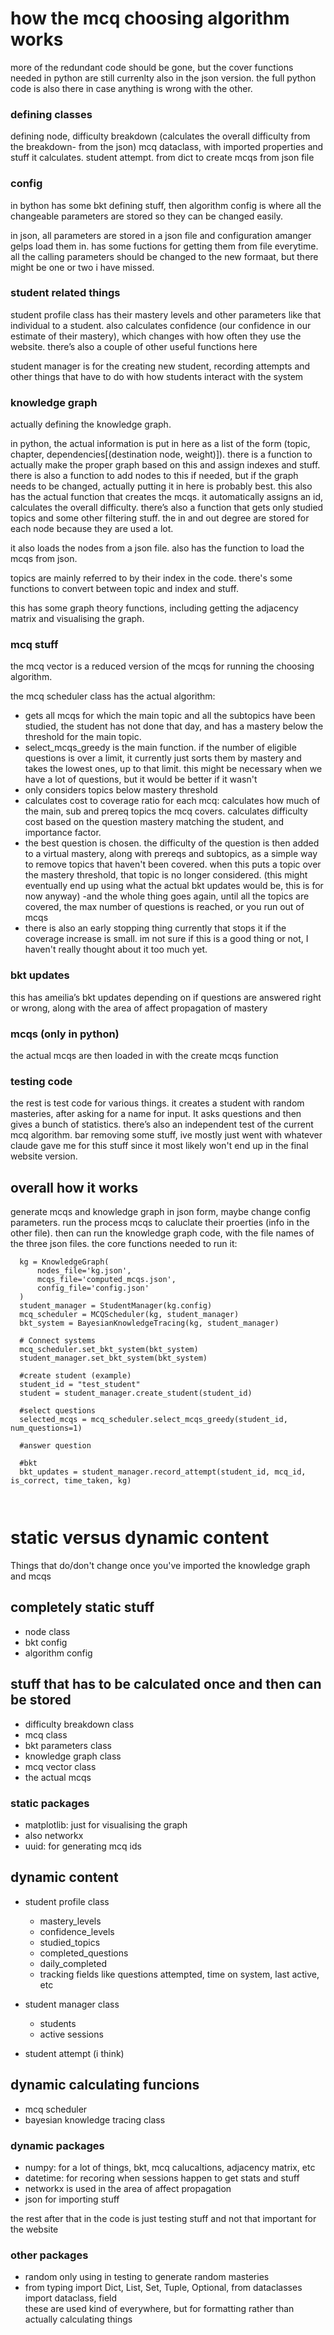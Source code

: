 # how the mcq choosing algorithm works
more of the redundant code should be gone, but the cover functions needed in python are still currenlty also in the json version. the full python code is also there in case anything is wrong with the other. 
### defining classes
defining node, difficulty breakdown (calculates the overall difficulty from the breakdown- from the json)
mcq dataclass, with imported properties and stuff it calculates.
student attempt. from dict to create mcqs from json file
### config
in bython has some bkt defining stuff, then algorithm config is where all the changeable parameters are stored so they can be changed easily. 

in json, all parameters are stored in a json file and configuration amanger gelps load them in. has some fuctions for getting them from file everytime. 
all the calling parameters should be changed to the new formaat, but there might be one or two i have missed. 
### student related things
student profile class has their mastery levels and other parameters like that individual to a student. also calculates confidence (our confidence in our estimate of their mastery), which changes with how often they use the website. there’s also a couple of other useful functions here  

student manager is for the creating new student, recording attempts and other things that have to do with how students interact with the system

### knowledge graph
actually defining the knowledge graph. 

in python, the actual information is put in here as a list of the form (topic, chapter, dependencies[(destination node, weight)]). there is a function to actually make the proper graph based on this and assign indexes and stuff. there is also a function to add nodes to this if needed, but if the graph needs to be changed, actually putting it in here is probably best. this also has the actual function that creates the mcqs. it automatically assigns an id, calculates the overall difficulty. there’s also a function that gets only studied topics and some other filtering stuff. the in and out degree are stored for each node because they are used a lot.

it also loads the nodes from a json file. also has the function to load the mcqs from json. 

topics are mainly referred to by their index in the code. there's some functions to convert between topic and index and stuff. 

 this has some graph theory functions, including getting the adjacency matrix and visualising the graph. 

### mcq stuff
the mcq vector is a reduced version of the mcqs for running the choosing algorithm. 

the mcq scheduler class has the actual algorithm: 
- gets all mcqs for which the main topic and all the subtopics have been studied, the student has not done that day, and has a mastery below the threshold for the main topic. 
- select_mcqs_greedy is the main function. if the number of eligible questions is over a limit, it currently just sorts them by mastery and takes the lowest ones, up to that limit. this might be necessary when we have a lot of questions, but it would be better if it wasn't
- only considers topics below mastery threshold
- calculates cost to coverage ratio for each mcq: calculates how much of the main, sub and prereq topics the mcq covers. calculates difficulty cost based on the question mastery matching the student, and importance factor. 
- the best question is chosen. the difficulty of the question is then added to a virtual mastery, along with prereqs and subtopics, as a simple way to remove topics that haven't been covered. when this puts a topic over the mastery threshold, that topic is no longer considered. 
  (this might eventually end up using what the actual bkt updates would be, this is for now anyway)
-and the whole thing goes again, until all the topics are covered, the max number of questions is reached, or you run out of mcqs
- there is also an early stopping thing currently that stops it if the coverage increase is small. im not sure if this is a good thing or not, I haven't really thought about it too much yet. 


### bkt updates
this has ameilia’s bkt updates depending on if questions are answered right or wrong, along with the area of affect propagation of mastery

### mcqs (only in python)
the actual mcqs are then loaded in with the create mcqs function

### testing code
the rest is test code for various things. it creates a student with random masteries, after asking for a name for input. It asks questions and then gives a bunch of statistics. there’s also an independent test of the current mcq algorithm. bar removing some stuff, ive mostly just went with whatever claude gave me for this stuff since it most likely won't end up in the final website version. 
## overall how it works
generate mcqs and knowledge graph in json form, maybe change config parameters. run the process mcqs to caluclate their proerties (info in the other file). then can run the knowledge graph code, with the file names of the three json files. the core functions needed to run it:
```
  kg = KnowledgeGraph(
      nodes_file='kg.json',
      mcqs_file='computed_mcqs.json', 
      config_file='config.json'
  )
  student_manager = StudentManager(kg.config)
  mcq_scheduler = MCQScheduler(kg, student_manager)
  bkt_system = BayesianKnowledgeTracing(kg, student_manager)

  # Connect systems
  mcq_scheduler.set_bkt_system(bkt_system)
  student_manager.set_bkt_system(bkt_system)

  #create student (example)
  student_id = "test_student"
  student = student_manager.create_student(student_id)

  #select questions
  selected_mcqs = mcq_scheduler.select_mcqs_greedy(student_id, num_questions=1)

  #answer question

  #bkt
  bkt_updates = student_manager.record_attempt(student_id, mcq_id, is_correct, time_taken, kg)



```

# static versus dynamic content
Things that do/don't change once you've imported the knowledge graph and mcqs

## completely static stuff
- node class
- bkt config
- algorithm config

## stuff that has to be calculated once and then can be stored
- difficulty breakdown class
- mcq class
- bkt parameters class
- knowledge graph class 
- mcq vector class
- the actual mcqs 
### static packages
- matplotlib: just for visualising the graph
- also networkx 
- uuid: for generating mcq ids


## dynamic content
- student profile class
    - mastery_levels
    - confidence_levels
    - studied_topics
    - completed_questions
    - daily_completed
    - tracking fields like questions attempted, time on system, last active, etc
- student manager class
    - students
    - active sessions

- student attempt (i think)

## dynamic calculating funcions
- mcq scheduler
- bayesian knowledge tracing class
### dynamic packages
- numpy: for a lot of things, bkt, mcq calucaltions, adjacency matrix, etc
- datetime: for recoring when sessions happen to get stats and stuff
- networkx is used in the area of affect propagation
- json for importing stuff


the rest after that in the code is just testing stuff and not that important for the website
### other packages
- random only using in testing to generate random masteries
- from typing import Dict, List, Set, Tuple, Optional, from dataclasses import dataclass, field  
  these are used kind of everywhere, but for formatting rather than actually calculating things